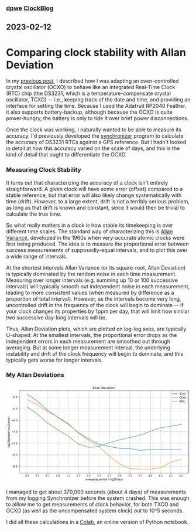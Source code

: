 ### [dpwe](https://github.com/dpwe) [ClockBlog](index.html)

## 2023-02-12
# Comparing clock stability with Allan Deviation

In my [previous post](2023-01-15-ds3231-emulator.html), I described how I was adapting an oven-controlled crystal oscillator (OCXO) to behave like an integrated Real-Time Clock (RTC) chip (the DS3231, which is a temperature-compensate crystal oscillator, TCXO) -- i.e., keeping track of the date and time, and providing an interface for setting the time.  Because I used the Adafruit RP2040 Feather, it also supports battery-backup, although because the OCXO is quite power-hungry, the battery is only to tide it over brief power disconnections.

Once the clock was working, I naturally wanted to be able to measure its accuracy.  I'd previously developed the [synchronizer](2022-03-20-synchronizer.html) program to calculate the accuracy of DS3231 RTCs against a GPS reference.  But I hadn't looked in detail at how this accuracy varied on the scale of days, and this is the kind of detail that ought to differentiate the OCXO.

### Measuring Clock Stability

It turns out that characterizing the accuracy of a clock isn't entirely straighforward.  A given clock will have some error (offset) compared to a stable reference, but that error will also likely change systematically with time (drift).  However, to a large extent, drift is not a terribly serious problem, as long as that drift is known and constant, since it would then be trivial to calculate the true time.

So what really matters in a clock is how stable its timekeeping is over different time scales.  The standard way of characterizing this is [Allan Variance](https://en.wikipedia.org/wiki/Allan_variance), developed in the 1960s when very-accurate atomic clocks were first being produced.  The idea is to measure the proportional error between success measurements of supposedly-equal intervals, and to plot this over a wide range of intervals.

At the shortest intervals Allan Variance (or its square-root, Allan Deviation) is typically dominated by the random noise in each time measurement.  Measuring over longer intervals (e.g. summing up 10 or 100 successive intervals) will typically smooth out independent noise in each measurement, leading to more consistent values (when measured by difference as a proportion of total interval).  However, as the intervals become very long, uncontrolled drift in the frequency of the clock will begin to dominate -- if your clock changes its properties by 1ppm per day, that will limit how similar two successive day-long intervals will be.

Thus, Allan Deviation plots, which are plotted on log-log axes, are typically U-shaped: At the smallest intervals, the proportional error drops as the independent errors in each measurement are smoothed out through averaging.  But at some longer measurement interval, the underlying instability and drift of the clock frequency will begin to dominate, and this typically gets worse for longer intervals.

### My Allan Deviations

![Allan deviation plots](images/allan-deviation.png)

I managed to get about 370,000 seconds (about 4 days) of measurements from my logging Synchronizer before the system crashed.  This was enough to alllow me to get measurements of clock behavior, for both TXCO and OCXO (as well as the uncompensated system clock) out to 10^5 seconds.

I did all these calculations in a [Colab](https://colab.research.google.com/drive/1sQLEhoHQcFkfOhnLrahKhTjQoga9geAH), an online version of Python notebook.


